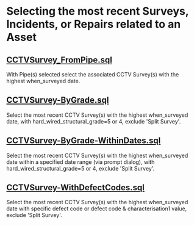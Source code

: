 # Selecting the most recent Surveys, Incidents, or Repairs related to an Asset
## [CCTVSurvey_FromPipe.sql](./CCTVSurvey_FromPipe.sql)
With Pipe(s) selected select the associated CCTV Survey(s) with the highest when_surveyed date.  

## [CCTVSurvey-ByGrade.sql](./CCTVSurvey-ByGrade.sql)
Select the most recent CCTV Survey(s) with the highest when_surveyed date, with hard_wired_structural_grade=5 or 4, exclude 'Split Survey'.  

## [CCTVSurvey-ByGrade-WithinDates.sql](./CCTVSurvey-ByGrade-WithinDates.sql)
Select the most recent CCTV Survey(s) with the highest when_surveyed date within a specified date range (via prompt dialog), with hard_wired_structural_grade=5 or 4, exclude 'Split Survey'.  

## [CCTVSurvey-WithDefectCodes.sql](./CCTVSurvey-WithDefectCodes.sql)
Select the most recent CCTV Survey(s) with the highest when_surveyed date with specific defect code or defect code & characterisation1 value, exclude 'Split Survey'.  
